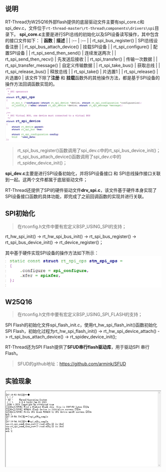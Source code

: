 ## 说明
RT-Thread为W25Q16外部flash提供的底层驱动文件主要有spi_core.c和spi_dev.c，文件位于`rt-thread-master\rt-thread\components\drivers\spi`目录下。
**spi_core.c**主要是进行SPI总线的初始化以及SPI设备读写操作，其中包含的接口文件如下：
|      **函数**    |        **描述** |
|        :--       |        :--      |
| rt_spi_bus_register() | SPI总线设备注册 |
| rt_spi_bus_attach_device() | 挂载SPI设备 |
| rt_spi_configure() | 配置SPI设备 |
| rt_spi_send_then_send() | 连续发送两次 |
| rt_spi_send_then_recv() | 先发送后接收 |
| rt_spi_transfer() | 传输一次数据 |
| rt_spi_transfer_message() | 自定义传输数据 |
| rt_spi_take_bus() | 获取总线 |
| rt_spi_release_bus() | 释放总线 |
| rt_spi_take() | 片选置1 |
| rt_spi_release() | 片选置0 |
该文件下除了**注册** 和 **挂载**函数外的其他操作方法，都是基于SPI设备的操作方法回调函数实现的。
![rt_spi_ops](picture/02.png)

> rt_spi_bus_register()函数调用了spi_dev.c中的rt_spi_bus_device_init()；
> rt_spi_bus_attach_device()函数调用了spi_dev.c中的rt_spidev_device_init()；

**spi_dev.c**主要是进行SPI设备初始化，并将SPI设备接口 和 SPI总线操作接口关联到一起。这两个文件都属于底层驱动文件；

RT-Thread还提供了SPI的硬件驱动文件**drv_spi.c**，该文件基于硬件本身实现了SPI设备接口函数的具体功能，即完成了之前回调函数的实现并进行关联。

## SPI初始化
> 在rtconfig.h文件中要有宏定义BSP_USING_SPI的支持；

rt_hw_spi_init() -> rt_hw_spi_bus_init() ->  rt_spi_bus_register() -> rt_spi_bus_device_init() -> rt_device_register()；

其中基于硬件实现SPI设备的操作方法如下所示：
![rt_spi_ops](picture/03.png)

## W25Q16
> 在rtconfig.h文件中要有宏定义BSP_USING_SPI_FLASH的支持；

SPI Flash的初始化文件spi_flash_init.c，使用rt_hw_spi_flash_init()函数初始化SPI Flash，初始化过程为rt_hw_spi_flash_init() -> rt_hw_spi_device_attach() -> rt_spi_bus_attach_device() -> rt_spidev_device_init();

RT-Thread还为SPI Flash提供了**SFUD串行flash驱动库**，用于驱动SPI 串行Flash。
> SFUD的github地址：https://github.com/armink/SFUD

## 实验现象
![](picture/01.png)